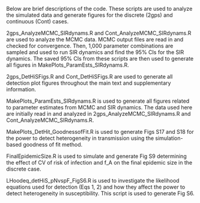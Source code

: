 Below are brief descriptions of the code. These scripts are used to analyze the simulated data and generate figures for the discrete (2gps) and continuous (Cont) cases.

2gps_AnalyzeMCMC_SIRdynams.R and Cont_AnalyzeMCMC_SIRdynams.R are used to analyze the MCMC data.
	MCMC output files are read in and checked for convergence.
	Then, 1,000 parameter combinations are sampled and used to run SIR dynamics and find the 95% CIs for the SIR dynamics.
	The saved 95% CIs from these scripts are then used to generate all figures in MakePlots_ParamEsts_SIRdynams.R.

2gps_DetHiSFigs.R and Cont_DetHiSFigs.R are used to generate all detection plot figures throughout the main text and supplementary information.

MakePlots_ParamEsts_SIRdynams.R is used to generate all figures related to parameter estimates from MCMC and SIR dynamics.
	The data used here are initially read in and analyzed in 2gps_AnalyzeMCMC_SIRdynams.R and Cont_AnalyzeMCMC_SIRdynams.R.

MakePlots_DetHit_GoodnessofFit.R is used to generate Figs S17 and S18 for the power to detect heterogeneity in transmission using the simulation-based goodness of fit method.

FinalEpidemicSize.R is used to simulate and generate Fig S9 determining the effect of CV of risk of infection and f_A on the final epidemic size in the discrete case.

LHoodeq_detHiS_pNvspF_FigS6.R is used to investigate the likelihood equations used for detection (Eqs 1, 2) and how they affect the power to detect heterogeneity in susceptibility.
	This script is used to generate Fig S6.